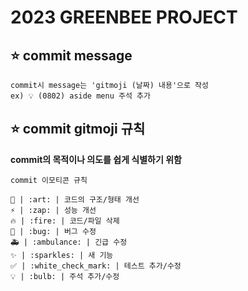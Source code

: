 # 2023 GREENBEE PROJECT

## ⭐️ commit message

```
commit시 message는 'gitmoji (날짜) 내용'으로 작성
ex) 💡 (0802) aside menu 주석 추가
```

## ⭐️ commit gitmoji 규칙

**commit의 목적이나 의도를 쉽게 식별하기 위함**

```
commit 이모티콘 규칙

🎨 | :art: | 코드의 구조/형태 개선
⚡️ | :zap: | 성능 개선
🔥 | :fire: | 코드/파일 삭제
🐛 | :bug: | 버그 수정
🚑 | :ambulance: | 긴급 수정
✨ | :sparkles: | 새 기능
✅ | :white_check_mark: | 테스트 추가/수정
💡 | :bulb: | 주석 추가/수정

```